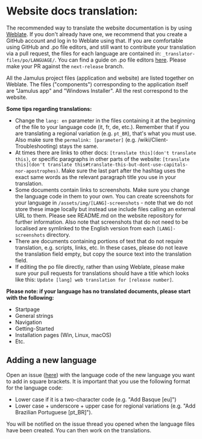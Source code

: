 # Website docs translation:

The recommended way to translate the website documentation is by using [Weblate](https://hosted.weblate.org/projects/jamulus/). If you don't already have one, we recommend that you create a GitHub account and log in to Weblate using that. If you are comfortable using GitHub and .po file editors, and still want to contribute your translation via a pull request, the files for each language are contained in: `_translator-files/po/LANGUAGE/`. You can find a guide on .po file editors [here](https://jamulus.io/kb/2022/08/04/Translating-po-files.html). Please make your PR against the `next-release` branch.

All the Jamulus project files (application and website) are listed together on Weblate. The files ("components") corresponding to the application itself are "Jamulus app" and "Windows Installer". All the rest correspond to the website.

**Some tips regarding translations:**

- Change the `lang: en` parameter in the files containing it at the beginning of the file to your language code (it, fr, de, etc.). Remember that if you are translating a regional variation (e.g. `pt_BR`), that's what you must use. Also make sure the `permalink: [parameter]` (e.g. /wiki/Client-Troubleshooting) stays the same.
- At times there are links to other docs: `[translate this](don't translate this)`, or specific paragraphs in other parts of the website: `[translate this](don't translate this#translate-this-but-dont-use-capitals-nor-apostrophes)`. Make sure the last part after the hashtag uses the exact same words as the relevant paragraph title you use in your translation.
- Some documents contain links to screenshots. Make sure you change the language code in them to your own. You can create screenshots for your language in `/assets/img/[LANG]-screenshots` - note that we do not store these image locally but instead use include files calling an external URL to them. Please see README.md on the website repository for further information. Also note that screenshots that do not need to be localised are symlinked to the English version from each `[LANG]-screenshots` directory.
- There are documents containing portions of text that do not require translation, e.g. scripts, links, etc. In these cases, please do not leave the translation field empty, but copy the source text into the translation field.
- If editing the po file directly, rather than using Weblate, please make sure your pull requests for translations should have a title which looks like this: `Update [lang] web translation for [release number]`.

**Please note: if your language has no translated documents, please start with the following:**

- Startpage
- General strings
- Navigation
- Getting-Started
- Installation pages (Win, Linux, macOS)
- Etc.

## Adding a new language

Open an issue ([here](https://github.com/jamulussoftware/jamuluswebsite/issues)) with the language code of the new language you want to add in square brackets. It is important that you use the following format for the language code:

- Lower case if it is a two-character code (e.g. "Add Basque [eu]")
- Lower case + underscore + upper case for regional variations (e.g. "Add Brazilian Portuguese [pt_BR]").

You will be notified on the issue thread you opened when the language files have been created. You can then work on the translations.
